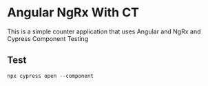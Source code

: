 # Angular NgRx With CT

This is a simple counter application that uses Angular and NgRx and Cypress Component Testing

## Test
`npx cypress open --component`
